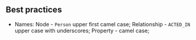 Best practices
-

* Names:
  Node         - `Person` upper first camel case;
  Relationship - `ACTED_IN` upper case with underscores;
  Property     - camel case;
